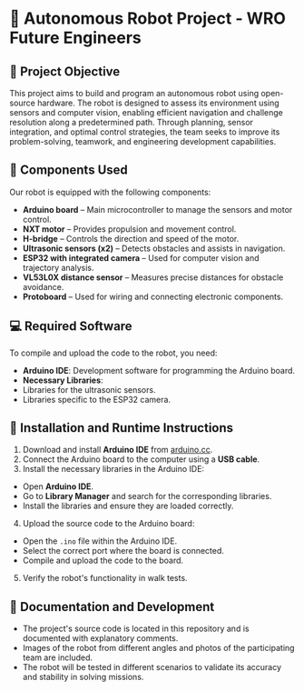 # 🚀 Autonomous Robot Project - WRO Future Engineers

## 🎯 Project Objective
This project aims to build and program an autonomous robot using open-source hardware. The robot is designed to assess its environment using sensors and computer vision, enabling efficient navigation and challenge resolution along a predetermined path. Through planning, sensor integration, and optimal control strategies, the team seeks to improve its problem-solving, teamwork, and engineering development capabilities.

## 🔧 Components Used
Our robot is equipped with the following components:
- **Arduino board** – Main microcontroller to manage the sensors and motor control.
- **NXT motor** – Provides propulsion and movement control.
- **H-bridge** – Controls the direction and speed of the motor.
- **Ultrasonic sensors (x2)** – Detects obstacles and assists in navigation.
- **ESP32 with integrated camera** – Used for computer vision and trajectory analysis.
- **VL53L0X distance sensor** – Measures precise distances for obstacle avoidance.
- **Protoboard** – Used for wiring and connecting electronic components.

## 💻 Required Software
To compile and upload the code to the robot, you need:
- **Arduino IDE**: Development software for programming the Arduino board.
- **Necessary Libraries**:
- Libraries for the ultrasonic sensors.
- Libraries specific to the ESP32 camera.

## 🔌 Installation and Runtime Instructions
1. Download and install **Arduino IDE** from [arduino.cc](https://www.arduino.cc/).
2. Connect the Arduino board to the computer using a **USB cable**.
3. Install the necessary libraries in the Arduino IDE:
- Open **Arduino IDE**.
- Go to **Library Manager** and search for the corresponding libraries.
- Install the libraries and ensure they are loaded correctly.
4. Upload the source code to the Arduino board:
- Open the `.ino` file within the Arduino IDE.
- Select the correct port where the board is connected.
- Compile and upload the code to the board.
5. Verify the robot's functionality in walk tests.

## 📜 Documentation and Development
- The project's source code is located in this repository and is documented with explanatory comments.
- Images of the robot from different angles and photos of the participating team are included.
- The robot will be tested in different scenarios to validate its accuracy and stability in solving missions.
